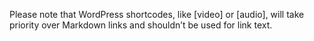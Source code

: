 Please note that WordPress shortcodes, like [video] or [audio], will take priority over Markdown links and shouldn’t be used for link text.